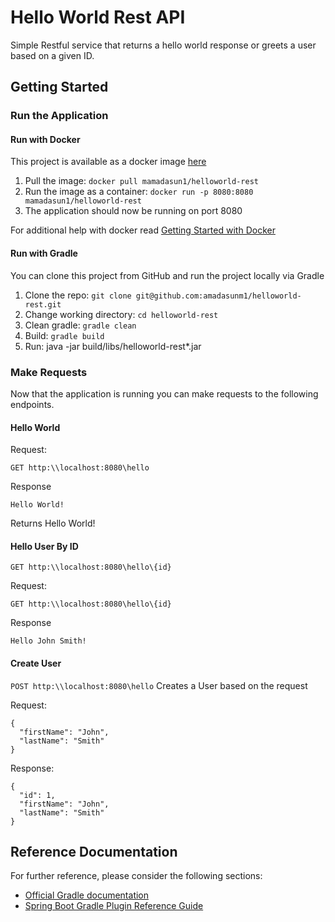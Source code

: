 # Hello World Rest API

Simple Restful service that returns a hello world response or greets a user based on a given ID.

## Getting Started

### Run the Application

#### Run with Docker

This project is available as a docker image [here](https://hub.docker.com/r/mamadasun1/helloworld-rest)

1. Pull the image: `docker pull mamadasun1/helloworld-rest`
1. Run the image as a container: `docker run -p 8080:8080 mamadasun1/helloworld-rest`
1. The application should now be running on port 8080

For additional help with docker read [Getting Started with Docker](https://docs.docker.com/get-started/)

#### Run with Gradle

You can clone this project from GitHub and run the project locally via Gradle

1. Clone the repo: `git clone git@github.com:amadasunm1/helloworld-rest.git`
1. Change working directory: `cd helloworld-rest`
1. Clean gradle: `gradle clean`
1. Build: `gradle build`
1. Run: java -jar build/libs/helloworld-rest*.jar

### Make Requests

Now that the application is running you can make requests to the following endpoints.

#### Hello World
Request:

`GET http:\\localhost:8080\hello` 

Response
```
Hello World!
```

Returns Hello World!

#### Hello User By  ID
`GET http:\\localhost:8080\hello\{id}`

Request:

`GET http:\\localhost:8080\hello\{id}`

Response
```
Hello John Smith!
```

#### Create User
`POST http:\\localhost:8080\hello` Creates a User based on the request

Request:
```
{
  "firstName": "John",
  "lastName": "Smith"
}
```

Response:
```
{
  "id": 1,
  "firstName": "John",
  "lastName": "Smith"
}
```


## Reference Documentation
For further reference, please consider the following sections:

* [Official Gradle documentation](https://docs.gradle.org)
* [Spring Boot Gradle Plugin Reference Guide](https://docs.spring.io/spring-boot/docs/2.4.5/gradle-plugin/reference/html/)

